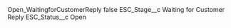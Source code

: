 <?xml version="1.0" encoding="UTF-8"?>
<CustomMetadata xmlns="http://soap.sforce.com/2006/04/metadata" xmlns:xsi="http://www.w3.org/2001/XMLSchema-instance" xmlns:xsd="http://www.w3.org/2001/XMLSchema">
    <label>Open_WaitingforCustomerReply</label>
    <protected>false</protected>
    <values>
        <field>ESC_Stage__c</field>
        <value xsi:type="xsd:string">Waiting for Customer Reply</value>
    </values>
    <values>
        <field>ESC_Status__c</field>
        <value xsi:type="xsd:string">Open</value>
    </values>
</CustomMetadata>
